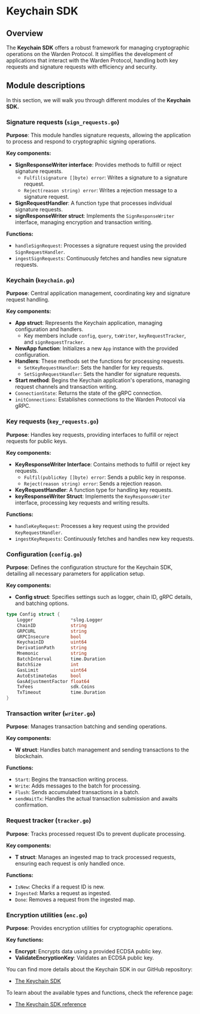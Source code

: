 ﻿---
sidebar_position: 3
---

# Keychain SDK

## Overview

The **Keychain SDK** offers a robust framework for managing cryptographic operations on the Warden Protocol. It simplifies the development of applications that interact with the Warden Protocol, handling both key requests and signature requests with efficiency and security.

## Module descriptions

In this section, we will walk you through different modules of the **Keychain SDK.**

### Signature requests (`sign_requests.go`)

**Purpose**: This module handles signature requests, allowing the application to process and respond to cryptographic signing operations.

**Key components:**

- **SignResponseWriter interface**: Provides methods to fulfill or reject signature requests.
  - `Fulfil(signature []byte) error`: Writes a signature to a signature request.
  - `Reject(reason string) error`: Writes a rejection message to a signature request.
- **SignRequestHandler**: A function type that processes individual signature requests.
- **signResponseWriter struct**: Implements the `SignResponseWriter` interface, managing encryption and transaction writing.

**Functions:**

- `handleSignRequest`: Processes a signature request using the provided `SignRequestHandler`.
- `ingestSignRequests`: Continuously fetches and handles new signature requests.

### Keychain (`keychain.go`)

**Purpose**: Central application management, coordinating key and signature request handling.

**Key components:**

- **App struct**: Represents the Keychain application, managing configuration and handlers.
  - Key members include `config`, `query`, `txWriter`, `keyRequestTracker`, and `signRequestTracker`.
- **NewApp function**: Initializes a new `App` instance with the provided configuration.
- **Handlers**: These methods set the functions for processing requests.
  - `SetKeyRequestHandler`: Sets the handler for key requests.
  - `SetSignRequestHandler`: Sets the handler for signature requests.
- **Start method**: Begins the Keychain application's operations, managing request channels and transaction writing.
- `ConnectionState`: Returns the state of the gRPC connection.
- `initConnections`: Establishes connections to the Warden Protocol via gRPC.

### Key requests (`key_requests.go`)

**Purpose**: Handles key requests, providing interfaces to fulfill or reject requests for public keys.

**Key components:**

- **KeyResponseWriter Interface**: Contains methods to fulfill or reject key requests.
  - `Fulfil(publicKey []byte) error`: Sends a public key in response.
  - `Reject(reason string) error`: Sends a rejection reason.
- **KeyRequestHandler**: A function type for handling key requests.
- **keyResponseWriter Struct**: Implements the `KeyResponseWriter` interface, processing key requests and writing results.

**Functions:**

- `handleKeyRequest`: Processes a key request using the provided `KeyRequestHandler`.
- `ingestKeyRequests`: Continuously fetches and handles new key requests.

### Configuration (`config.go`)

**Purpose**: Defines the configuration structure for the Keychain SDK, detailing all necessary parameters for application setup.

**Key components:**

- **Config struct**: Specifies settings such as logger, chain ID, gRPC details, and batching options.

```go
type Config struct {
    Logger              *slog.Logger
    ChainID             string
    GRPCURL             string
    GRPCInsecure        bool
    KeychainID          uint64
    DerivationPath      string
    Mnemonic            string
    BatchInterval       time.Duration
    BatchSize           int
    GasLimit            uint64
    AutoEstimateGas     bool
    GasAdjustmentFactor float64
    TxFees              sdk.Coins
    TxTimeout           time.Duration
}
```

### Transaction writer (`writer.go`)

**Purpose**: Manages transaction batching and sending operations.

**Key components:**

- **W struct**: Handles batch management and sending transactions to the blockchain.

**Functions:**

- `Start`: Begins the transaction writing process.
- `Write`: Adds messages to the batch for processing.
- `Flush`: Sends accumulated transactions in a batch.
- `sendWaitTx`: Handles the actual transaction submission and awaits confirmation.

### Request tracker (`tracker.go`)

**Purpose**: Tracks processed request IDs to prevent duplicate processing.

**Key components:**

- **T struct**: Manages an ingested map to track processed requests, ensuring each request is only handled once.

**Functions:**

- `IsNew`: Checks if a request ID is new.
- `Ingested`: Marks a request as ingested.
- `Done`: Removes a request from the ingested map.

### Encryption utilities (`enc.go`)

**Purpose**: Provides encryption utilities for cryptographic operations.

**Key functions:**

- **Encrypt**: Encrypts data using a provided ECDSA public key.
- **ValidateEncryptionKey**: Validates an ECDSA public key.

You can find more details about the Keychain SDK in our GitHub repository:

- [The Keychain SDK](https://github.com/warden-protocol/wardenprotocol/tree/main/keychain-sdk)

To learn about the available types and functions, check the reference page:

- [The Keychain SDK reference](https://pkg.go.dev/github.com/warden-protocol/wardenprotocol/keychain-sdk)
